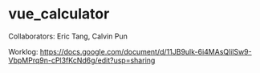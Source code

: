 # vue_calculator

Collaborators: Eric Tang, Calvin Pun

Worklog: https://docs.google.com/document/d/11JB9ulk-6i4MAsQlilSw9-VbpMPrq9n-cPl3fKcNd6g/edit?usp=sharing
